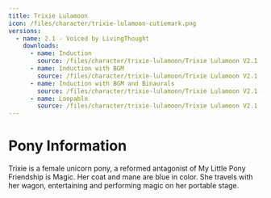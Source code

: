 ```yaml
---
title: Trixie Lulamoon
icon: /files/character/trixie-lulamoon-cutiemark.png
versions:
  - name: 2.1 - Voiced by LivingThought
    downloads:
      - name: Induction
        source: /files/character/trixie-lulamoon/Trixie Lulamoon V2.1 - LivingThought - Inducer - NoBGM.mp3
      - name: Induction with BGM
        source: /files/character/trixie-lulamoon/Trixie Lulamoon V2.1 - LivingThought - Inducer - BGMonly.mp3
      - name: Induction with BGM and Binaurals
        source: /files/character/trixie-lulamoon/Trixie Lulamoon V2.1 - LivingThought - Inducer - BGM.mp3
      - name: Loopable
        source: /files/character/trixie-lulamoon/Trixie Lulamoon V2.1 - LivingThought - Loop - NoBGM.mp3
---
```


# Pony Information

Trixie is a female unicorn pony, a reformed antagonist of My Little Pony Friendship is Magic. Her coat and mane are blue in color. She travels with her wagon, entertaining and performing magic on her portable stage.
